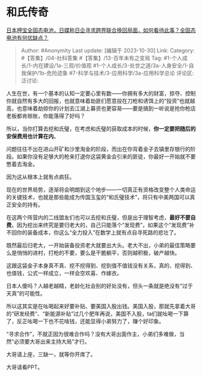 # 和氏传奇
[日本押宝全固态电池，日媒称日企寻求跨界联合挽回局面，如何看待此事？全固态电池有何优缺点？](https://www.zhihu.com/question/628152326/answer/3269507787)

> Author: #Anonymity
> Last update: [编辑于 2023-10-30]
> Link:
> Category: #【答集】/04-社科答集 #【答集】/13-百年未有之变局
> Tag: #1-个人成长/1-内在建设/1a-三观/价值观  #1-个人成长/3-处世之道/3a-人身安全/1-自我保护/1b-危险迹象 #7-科学与技术/3-应用科学/3a-应用科学总论
> 评论区:
> 泛讨论:

人生在世，有一个基本的认知一定要心里有数——你拥有多大的财富，掠夺、控制你就自然有多大的回报，也就意味着劫匪们愿意投在刀枪和诱饵上的“投资”也就越高，也意味着劫掠你的计划去江湖上募资也更容易——要是搞到一听说是抢你枪店老板都肯赊账，你能落得了好吗？

所以，当你打算去挖和氏璧，在考虑和氏璧的获取成本的时候，**你一定要把随后的安保费用也计算在内**。

问题往往不出在进山开矿和沙里淘金的阶段，而出在你背着金子去镇里存银行的阶段。如果你没有足够大的枪来打退你这袋黄金会引来的匪徒，你最好一开始就不要憋着去淘金。

因为这从根本上就有点疯狂。

现在的世界局势，逐渐将会明朗到这个地步——一切真正有资格改变整个人类命运的关键技术，也就是那些能成为传国玉玺的“和氏璧技术”，将只有中美两国可以真正安全的持有。

在这两个阵营内的二线盟友们也可以去挖和氏璧，但是出于理智考虑，**最好不要自费**。因为挖出来终究是要归老大的，自己只能落个“发现费”，如果这个“发现费”补不回你的装备成本，你这么“全力投入”在数学上就有点自寻死路的悲壮了。

既然最后归老大，一开始装备投资老大就要出大头。老大不出，小弟的最佳策略要么是悄悄的进村，打枪的不要，要么是干脆躺平，否则越积极，破产越快。

这跟这袋金子本身真不真、挖不挖得到、挖到值不值钱没有关系，真的、挖得到、也值钱，公式一样成立，一样会空欢喜、作嫁衣。

日本人傻吗？人越老越精，老龄化社会别的好处没有，但头一条就是绝没有“过于天真”的可能性。

所以这其实是在吆喝起来好要补贴、要美国入股出钱。美国入股，那就先拿着大哥的“研发经费”、“新能源补贴”过几个肥年再说，美国不入股，ta们就吆喝一下算了，反正吆喝一下也不花啥钱，还能显得小弟努力了，赚个好印象。

“寻求合作”，不就正因为很难合作吗？没有大哥出面作主，小弟们多难做，当然“必须要大哥出来主持大局”才行。

大哥请上座，三缺一，就等你开席了。

大哥请看PPT。
